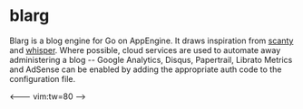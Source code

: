 blarg
=====

Blarg is a blog engine for Go on AppEngine. It draws inspiration from
[scanty](
http://adam.heroku.com/past/2008/11/4/scanty_the_blog_thats_almost_nothing/) and
[whisper](http://masanjin.net/whisper/). Where possible, cloud services are used
to automate away administering a blog -- Google Analytics, Disqus, Papertrail,
Librato Metrics and AdSense can be enabled by adding the appropriate auth code
to the configuration file.

<---
vim:tw=80
-->
